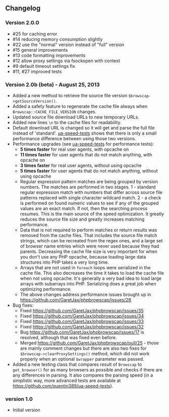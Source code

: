 Changelog
-------

### Version 2.0.0 
- #25 for caching error
- #14 reducing memory consumption slightly
- #22 use the "normal" version instead of "full" version
- #15 general improvements
- #13 code formatting improvements
- #12 allow proxy settings via fsockopen with context
- #9 default timeout settings fix
- #11, #27 improved tests

### Version 2.0b (beta) - August 25, 2013
- Added a new method to retrieve the source file version `$browscap->getSourceVersion()`.
- Added a safety feature to regenerate the cache file always when `Browscap::CACHE_FILE_VERSION` changes.
- Updated source file download URLs to new temporary URLs.
- Added new lines `\n` to the cache files for readability.
- Default download URL is changed so it will get and parse the full file instead of 'standard'.
  [ua-speed-tests](https://github.com/quentin389/ua-speed-tests) shows that there is only a small performance difference between
  using those two versions.
- Performance upgrades (see [ua-speed-tests](https://github.com/quentin389/ua-speed-tests) for performance tests):
  * **5 times faster** for real user agents, with opcache on
  * **11 times faster** for user agents that do not match anything, with opcache on
  * **3 times faster** for real user agents, without using opcache
  * **5 times faster** for user agents that do not match anything, without using opcache
  * Regular expression pattern matches are being grouped by version numbers. The matches are performed
    in two stages. 1 - standard regular expression match with numbers that differ across source file
    patterns replaced with single character wildcard match. 2 - a check is performed on found numeric
    values to see if any of the grouped values are an exact match. If not, then the searching process resumes.
    This is the main source of the speed optimization. It greatly reduces the source file size and
    greatly increases matching performance.
  * Data that is not required to perform matches or return results was removed from the cache files.
    That includes the source file match strings, which can be recreated from the regex ones, and a large set
    of browser name entries which were never used because they had parents. Decreasing the cache file size
    is very important for when you don't use any PHP opcache, because loading large data structures into
    PHP takes a very long time.
  * Arrays that are not used in `foreach` loops were serialized in the cache file. This also decreases the time
    it takes to load the cache file when not using opcache. It's generally a very bad idea to load large arrays
    with subarrays into PHP. Serializing does a great job when optimizing performance. 
  * The above changes address performance issues brought up in https://github.com/GaretJax/phpbrowscap/issues/26
- Bug fixes:
  * Fixed https://github.com/GaretJax/phpbrowscap/issues/35
  * Fixed https://github.com/GaretJax/phpbrowscap/issues/34
  * Fixed https://github.com/GaretJax/phpbrowscap/issues/33
  * Fixed https://github.com/GaretJax/phpbrowscap/issues/32
  * Bug https://github.com/GaretJax/phpbrowscap/issues/17 is resolved, although that was fixed even before.
  * Merged https://github.com/GaretJax/phpbrowscap/pull/25 - those are mainly comment changes but there are also two fixes
    for `$browscap->clearProxySettings()` method, which did not work properly when an optional `$wrapper` parameter was passed. 
- Added a new testing class that compares result of `Browscap` to `get_browser()` for as many browsers as possible
  and checks if there are any differences in parsing. It also compares the parsing speed (in a simplistic way,
  more advanced tests are available at https://github.com/quentin389/ua-speed-tests).

### version 1.0
- Initial version
